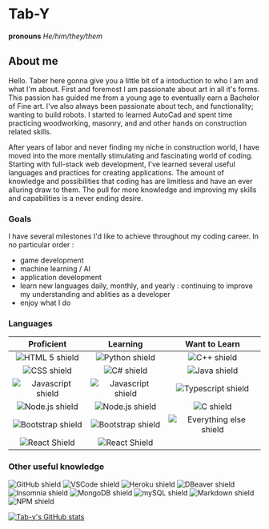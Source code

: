 # **Tab-Y**
**pronouns** *He/him/they/them*


## About me

Hello. Taber here gonna give you a little bit of a intoduction to who I am and what I'm about. First and foremost I am passionate about art in all it's forms.
This passion has guided me from a young age to eventually earn a Bachelor of Fine art. I've also always been passionate about tech, and functionality; wanting 
to build robots. I started to learned AutoCad and spent time practicing woodworking, masonry, and and other hands on construction related skills. 

After years of labor and never finding my niche in construction world, I have moved into the more mentally stimulating and fascinating world of coding. Starting with
full-stack web development, I've learned several useful languages and practices for creating applications. The amount of knowledge and possibilities that coding has
are limitless and have an ever alluring draw to them. The pull for more knowledge and improving my skills and capabilities is a never ending desire. 


### Goals

I have several milestones I'd like to achieve throughout my coding career. In no particular order :
- game development
- machine learning / AI
- application development
- learn new languages daily, monthly, and yearly : continuing to improve my understanding and ablities as a developer
- enjoy what I do


### Languages

| Proficient  | Learning  | Want to Learn   |
| :---:       |   :---:   |        :---:    |
| ![HTML 5 shield](https://img.shields.io/badge/HTML5-Red) | ![Python shield](https://img.shields.io/badge/Python-blue) | ![C++ shield](https://img.shields.io/badge/C++-yellow) |
| ![CSS shield](https://img.shields.io/badge/CSS-yellow) | ![C# shield](https://img.shields.io/badge/C%23-orange) | ![Java shield](https://img.shields.io/badge/Java-green) |
| ![Javascript shield](https://img.shields.io/badge/Javascript-yellowgreen) | ![Javascript shield](https://img.shields.io/badge/Javascript-yellowgreen) | ![Typescript shield](https://img.shields.io/badge/Typescript-blue) |
| ![Node.js shield](https://img.shields.io/badge/Node.js-brightgreen) | ![Node.js shield](https://img.shields.io/badge/Node.js-brightgreen) | ![C shield](https://img.shields.io/badge/C-yellow) |
| ![Bootstrap shield](https://img.shields.io/badge/Bootstrap-grey) | ![Bootstrap shield](https://img.shields.io/badge/Bootstrap-grey) | ![Everything else shield](https://img.shields.io/badge/Everything_else-red) |
| ![React Shield](https://img.shields.io/badge/React-blue) | ![React Shield](https://img.shields.io/badge/React-blue) | |


### Other useful knowledge

![GitHub shield](https://img.shields.io/badge/GitHub-black) ![VSCode shield](https://img.shields.io/badge/VSCode-blue) ![Heroku shield](https://img.shields.io/badge/Heroku-red)
![DBeaver shield](https://img.shields.io/badge/DBeaver-yellow) ![Insomnia shield](https://img.shields.io/badge/Insomnia-purple) ![MongoDB shield](https://img.shields.io/badge/MongoDB-green)
![mySQL shield](https://img.shields.io/badge/mySQL-orange) ![Markdown shield](https://img.shields.io/badge/Markdown-grey) ![NPM shield](https://img.shields.io/badge/NPM-brown)

[![Tab-y's GitHub stats](https://github-readme-stats.vercel.app/api?username=tab-y)](https://github.com/tab-y/github-readme-stats)
